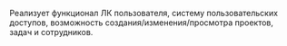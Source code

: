 Реализует функционал ЛК пользователя, систему пользовательских доступов, возможность создания/изменения/просмотра проектов, задач и сотрудников.
